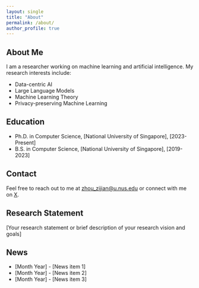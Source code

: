 ```yaml
---
layout: single
title: "About"
permalink: /about/
author_profile: true
---
```


## About Me

I am a researcher working on machine learning and artificial intelligence. My research interests include:

* Data-centric AI
* Large Language Models
* Machine Learning Theory
* Privacy-preserving Machine Learning

## Education

* Ph.D. in Computer Science, [National University of Singapore], [2023-Present]
* B.S. in Computer Science, [National University of Singapore], [2019-2023]

## Contact

Feel free to reach out to me at [zhou_zijian@u.nus.edu](mailto:zhou_zijian@u.nus.edu) or connect with me on [X](https://x.com/BobbyZhouZijian).

## Research Statement

[Your research statement or brief description of your research vision and goals]

## News

* [Month Year] - [News item 1]
* [Month Year] - [News item 2]
* [Month Year] - [News item 3]
